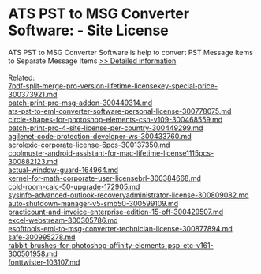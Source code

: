# ATS PST to MSG Converter Software: - Site License
ATS PST to MSG Converter Software is help to convert PST Message Items to Separate Message Items
[>> Detailed information](https://secure.shareit.com/shareit/product.html?productid=300778927&affiliateid=200057808)<br/><br/>Related:
<br />[7pdf-split-merge-pro-version-lifetime-licensekey-special-price-300373921.md](https://github.com/downloadplanet/downloadplanet/blob/main/7pdf-split-merge-pro-version-lifetime-licensekey-special-price-300373921.md)<br />[batch-print-pro-msg-addon-300449314.md](https://github.com/downloadplanet/downloadplanet/blob/main/batch-print-pro-msg-addon-300449314.md)<br />[ats-pst-to-eml-converter-software-personal-license-300778075.md](https://github.com/downloadplanet/downloadplanet/blob/main/ats-pst-to-eml-converter-software-personal-license-300778075.md)<br />[circle-shapes-for-photoshop-elements-csh-v109-300468559.md](https://github.com/downloadplanet/downloadplanet/blob/main/circle-shapes-for-photoshop-elements-csh-v109-300468559.md)<br />[batch-print-pro-4-site-license-per-country-300449299.md](https://github.com/downloadplanet/downloadplanet/blob/main/batch-print-pro-4-site-license-per-country-300449299.md)<br />[agilenet-code-protection-developer-ws-300433760.md](https://github.com/downloadplanet/downloadplanet/blob/main/agilenet-code-protection-developer-ws-300433760.md)<br />[acrolexic-corporate-license-6pcs-300137350.md](https://github.com/downloadplanet/downloadplanet/blob/main/acrolexic-corporate-license-6pcs-300137350.md)<br />[coolmuster-android-assistant-for-mac-lifetime-license1115pcs-300882123.md](https://github.com/downloadplanet/downloadplanet/blob/main/coolmuster-android-assistant-for-mac-lifetime-license1115pcs-300882123.md)<br />[actual-window-guard-164964.md](https://github.com/downloadplanet/downloadplanet/blob/main/actual-window-guard-164964.md)<br />[kernel-for-math-corporate-user-licensebrl-300384668.md](https://github.com/downloadplanet/downloadplanet/blob/main/kernel-for-math-corporate-user-licensebrl-300384668.md)<br />[cold-room-calc-50-upgrade-172905.md](https://github.com/downloadplanet/downloadplanet/blob/main/cold-room-calc-50-upgrade-172905.md)<br />[sysinfo-advanced-outlook-recoveryadministrator-license-300809082.md](https://github.com/downloadplanet/downloadplanet/blob/main/sysinfo-advanced-outlook-recoveryadministrator-license-300809082.md)<br />[auto-shutdown-manager-v5-smb50-300599109.md](https://github.com/downloadplanet/downloadplanet/blob/main/auto-shutdown-manager-v5-smb50-300599109.md)<br />[practicount-and-invoice-enterprise-edition-15-off-300429507.md](https://github.com/downloadplanet/downloadplanet/blob/main/practicount-and-invoice-enterprise-edition-15-off-300429507.md)<br />[excel-webstream-300305786.md](https://github.com/downloadplanet/downloadplanet/blob/main/excel-webstream-300305786.md)<br />[esofttools-eml-to-msg-converter-technician-license-300877894.md](https://github.com/downloadplanet/downloadplanet/blob/main/esofttools-eml-to-msg-converter-technician-license-300877894.md)<br />[safe-300995278.md](https://github.com/downloadplanet/downloadplanet/blob/main/safe-300995278.md)<br />[rabbit-brushes-for-photoshop-affinity-elements-psp-etc-v161-300501958.md](https://github.com/downloadplanet/downloadplanet/blob/main/rabbit-brushes-for-photoshop-affinity-elements-psp-etc-v161-300501958.md)<br />[fonttwister-103107.md](https://github.com/downloadplanet/downloadplanet/blob/main/fonttwister-103107.md)